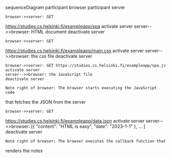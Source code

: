 sequenceDiagram
    participant browser
    participant server

    browser->>server: GET
https://studies.cs.helsinki.fi/exampleapp/spa
    activate server
    server-->>browser: HTML document
    deactivate server

    browser->>server: GET
https://studies.cs.helsinki.fi/exampleapp/main.css
    activate server
    server-->>browser: the css file
    deactivate server

    browser->>server: GET https://studies.cs.helsinki.fi/exampleapp/spa.js
    activate server
    server-->>browser: the JavaScript file
    deactivate server

    Note right of browser: The browser starts executing the JavaScript code
that fetches the JSON from the server

    browser->>server: GET
https://studies.cs.helsinki.fi/exampleapp/data.json
    activate server
    server-->>browser: [{ "content": "HTML is easy", "date": "2023-1-1" },
    ... ]
    deactivate server

    Note right of browser: The browser executes the callback function that
renders the notes